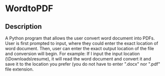 # WordtoPDF

## Description
<p> 
  A Python program that allows the user convert word document into PDFs. User is first prompted to input, where they could enter the exact location of word document. Then, user can enter the exact output location of the file and conversion will begin. For example: If I input the input location (\Downloads\resume), it will read the word document and convert it and save it to the location you prefer (you do not have to enter ".docx" nor ".pdf" file extension. 
</p>
